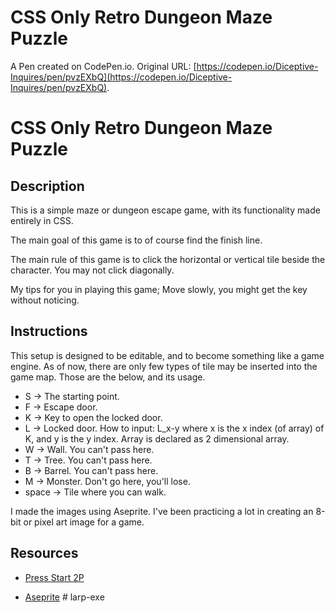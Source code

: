 # CSS Only Retro Dungeon Maze Puzzle

A Pen created on CodePen.io. Original URL: [https://codepen.io/Diceptive-Inquires/pen/pvzEXbQ](https://codepen.io/Diceptive-Inquires/pen/pvzEXbQ).

# CSS Only Retro Dungeon Maze Puzzle

## Description

This is a simple maze or dungeon escape game, with its functionality made entirely in CSS.

The main goal of this game is to of course find the finish line.

The main rule of this game is to click the horizontal or vertical tile beside the character. You may not click diagonally.

My tips for you in playing this game; Move slowly, you might get the key without noticing.

## Instructions

This setup is designed to be editable, and to become something like a game engine. As of now, there are only few types of tile may be inserted into the game map. Those are the below, and its usage.

- S -> The starting point.
- F -> Escape door.
- K -> Key to open the locked door.
- L -> Locked door. How to input: L_x-y where x is the x index (of array)
  of K, and y is the y index. Array is declared as 2 dimensional array.
- W -> Wall. You can't pass here.
- T -> Tree. You can't pass here.
- B -> Barrel. You can't pass here.
- M -> Monster. Don't go here, you'll lose.
- space -> Tile where you can walk.

I made the images using Aseprite. I've been practicing a lot in creating an 8-bit or pixel art image for a game.

## Resources

 - [Press Start 2P](https://fonts.google.com/specimen/Press+Start+2P) 

- [Aseprite](https://www.aseprite.org)
#   l a r p - e x e  
 
